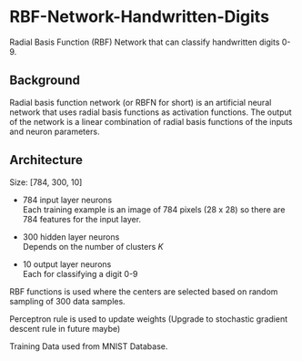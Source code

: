 # RBF-Network-Handwritten-Digits

Radial Basis Function (RBF) Network that can classify handwritten digits 0-9.  
  
## Background

Radial basis function network (or RBFN for short) is an artificial neural network that uses radial basis functions as activation functions. The output of the network is a linear combination of radial basis functions of the inputs and neuron parameters.  
  
## Architecture

Size: [784, 300, 10]  
  
* 784 input layer neurons  
Each training example is an image of 784 pixels (28 x 28) so there are 784 features for the input layer.  
  
* 300 hidden layer neurons  
Depends on the number of clusters *K*

* 10 output layer neurons  
Each for classifying a digit 0-9  

RBF functions is used where the centers are selected based on random sampling of 300 data samples.  
  
Perceptron rule is used to update weights (Upgrade to stochastic gradient descent rule in future maybe)  
  
Training Data used from MNIST Database.
